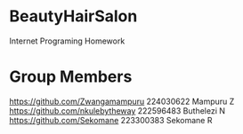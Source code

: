 # BeautyHairSalon
Internet Programing Homework

# Group Members

https://github.com/Zwangamampuru 224030622 Mampuru Z  
https://github.com/nkulebytheway 222596483 Buthelezi N  
https://github.com/Sekomane  223300383 Sekomane R
